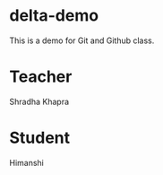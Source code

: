 # delta-demo
This is a demo for Git and Github class.

# Teacher
Shradha Khapra

# Student
Himanshi
